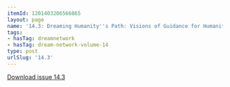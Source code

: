 ```yaml
---
itemId: 1201403206566865
layout: page
name: '14.3: Dreaming Humanity''s Path: Visions of Guidance for Humanity'
tags:
- hasTag: dreamnetwork
- hasTag: dream-network-volume-14
type: post
urlSlug: '14.3'
---
```

<a href="files/pdfs/Volume_14/14.3-Dream-Network-Vol-14-No-3.pdf" download="">Download issue 14.3</a>